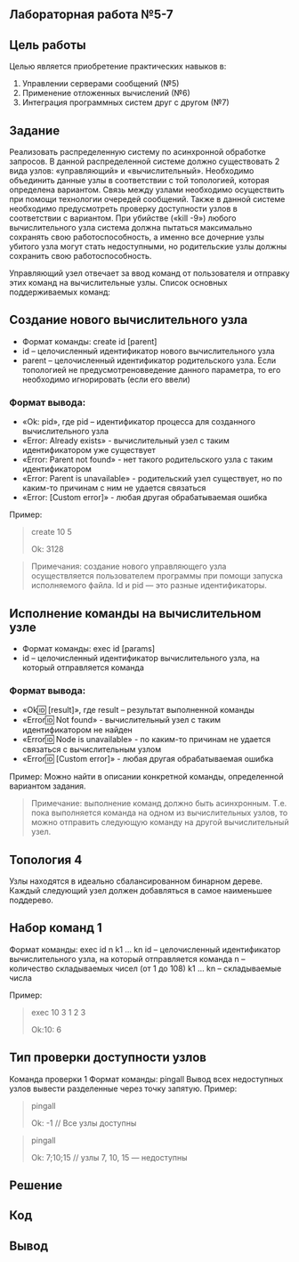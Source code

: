 ## Лабораторная работа №5-7

## Цель работы
Целью является приобретение практических навыков в:
  1. Управлении серверами сообщений (№5)
  2. Применение отложенных вычислений (№6)
  3. Интеграция программных систем друг с другом (№7)

## Задание
Реализовать распределенную систему по асинхронной обработке запросов. В данной распределенной системе должно существовать 2 вида узлов: «управляющий» и
«вычислительный». Необходимо объединить данные узлы в соответствии с той топологией, которая определена вариантом. Связь между узлами необходимо осуществить при помощи
технологии очередей сообщений. Также в данной системе необходимо предусмотреть проверку доступности узлов в соответствии с вариантом. При убийстве («kill -9») любого вычислительного
узла система должна пытаться максимально сохранять свою работоспособность, а именно все дочерние узлы убитого узла могут стать недоступными, но родительские узлы должны сохранить
свою работоспособность.

Управляющий узел отвечает за ввод команд от пользователя и отправку этих команд на вычислительные узлы. Список основных поддерживаемых команд:
## Создание нового вычислительного узла
- Формат команды: create id [parent]
- id – целочисленный идентификатор нового вычислительного узла
- parent – целочисленный идентификатор родительского узла. Если топологией не предусмотреновведение данного параметра, то его необходимо игнорировать (если его ввели)
### Формат вывода:
- «Ok: pid», где pid – идентификатор процесса для созданного вычислительного узла
- «Error: Already exists» - вычислительный узел с таким идентификатором уже существует
- «Error: Parent not found» - нет такого родительского узла с таким идентификатором
- «Error: Parent is unavailable» - родительский узел существует, но по каким-то причинам с ним не удается связаться
- «Error: [Custom error]» - любая другая обрабатываемая ошибка

Пример:
> create 10 5
> 
> Ok: 3128

> Примечания: создание нового управляющего узла осуществляется пользователем программы при помощи запуска исполняемого файла. Id и pid — это разные идентификаторы.

## Исполнение команды на вычислительном узле
- Формат команды: exec id [params]
- id – целочисленный идентификатор вычислительного узла, на который отправляется команда
### Формат вывода:
- «Ok:id: [result]», где result – результат выполненной команды
- «Error:id: Not found» - вычислительный узел с таким идентификатором не найден
- «Error:id: Node is unavailable» - по каким-то причинам не удается связаться с вычислительным узлом
- «Error:id: [Custom error]» - любая другая обрабатываемая ошибка

Пример:
Можно найти в описании конкретной команды, определенной вариантом задания.

> Примечание: выполнение команд должно быть асинхронным. Т.е. пока выполняется команда на одном из вычислительных узлов, то можно отправить следующую команду на другой вычислительный узел.

## Топология 4
Узлы находятся в идеально сбалансированном бинарном дереве. Каждый следующий узел должен добавляться в самое наименьшее поддерево.

## Набор команд 1
Формат команды: exec id n k1 … kn
id – целочисленный идентификатор вычислительного узла, на который отправляется команда
n – количество складываемых чисел (от 1 до 108)
k1 … kn – складываемые числа

Пример:
> exec 10 3 1 2 3
>
>Ok:10: 6

## Тип проверки доступности узлов 
Команда проверки 1
Формат команды: pingall
Вывод всех недоступных узлов вывести разделенные через точку запятую.
Пример:
> pingall
>
>Ok: -1 // Все узлы доступны

> pingall
>
>Ok: 7;10;15 // узлы 7, 10, 15 — недоступны

## Решение

## Код

## Вывод
